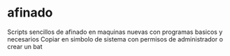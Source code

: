 # afinado
Scripts sencillos de afinado en maquinas nuevas con programas basicos y necesarios
Copiar en simbolo de sistema con permisos de administrador o crear un bat
